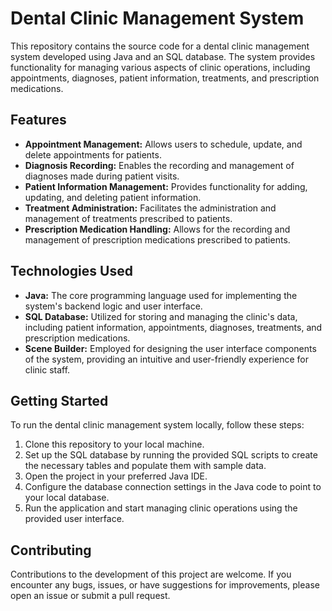 # Dental Clinic Management System

This repository contains the source code for a dental clinic management system developed using Java and an SQL database. The system provides functionality for managing various aspects of clinic operations, including appointments, diagnoses, patient information, treatments, and prescription medications.

## Features
- **Appointment Management:** Allows users to schedule, update, and delete appointments for patients.
- **Diagnosis Recording:** Enables the recording and management of diagnoses made during patient visits.
- **Patient Information Management:** Provides functionality for adding, updating, and deleting patient information.
- **Treatment Administration:** Facilitates the administration and management of treatments prescribed to patients.
- **Prescription Medication Handling:** Allows for the recording and management of prescription medications prescribed to patients.

## Technologies Used
- **Java:** The core programming language used for implementing the system's backend logic and user interface.
- **SQL Database:** Utilized for storing and managing the clinic's data, including patient information, appointments, diagnoses, treatments, and prescription medications.
- **Scene Builder:** Employed for designing the user interface components of the system, providing an intuitive and user-friendly experience for clinic staff.

## Getting Started
To run the dental clinic management system locally, follow these steps:
1. Clone this repository to your local machine.
2. Set up the SQL database by running the provided SQL scripts to create the necessary tables and populate them with sample data.
3. Open the project in your preferred Java IDE.
4. Configure the database connection settings in the Java code to point to your local database.
5. Run the application and start managing clinic operations using the provided user interface.

## Contributing
Contributions to the development of this project are welcome. If you encounter any bugs, issues, or have suggestions for improvements, please open an issue or submit a pull request.
